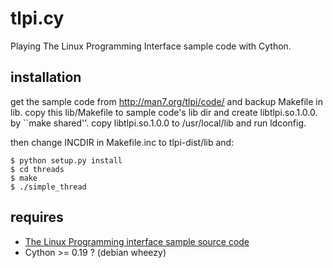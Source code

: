 tlpi.cy
========

Playing The Linux Programming Interface sample code with Cython.

installation
------------

get the sample code from http://man7.org/tlpi/code/ and backup Makefile in lib. 
copy this lib/Makefile to sample code's lib dir and create libtlpi.so.1.0.0. 
by ``make shared''. copy libtlpi.so.1.0.0 to /usr/local/lib and run ldconfig. 

then change INCDIR in Makefile.inc to tlpi-dist/lib and:

    $ python setup.py install
    $ cd threads
    $ make
    $ ./simple_thread

requires
--------

* [The Linux Programming interface sample source code](http://man7.org/tlpi/code/)
* Cython >= 0.19 ? (debian wheezy)
